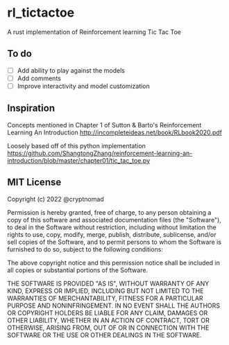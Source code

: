 # rl_tictactoe

A rust implementation of Reinforcement learning Tic Tac Toe

## To do
- [ ] Add ability to play against the models
- [ ] Add comments
- [ ] Improve interactivity and model customization

## Inspiration
Concepts mentioned in Chapter 1 of Sutton & Barto's Reinforcement Learning An Introduction
http://incompleteideas.net/book/RLbook2020.pdf

Loosely based off of this python implementation https://github.com/ShangtongZhang/reinforcement-learning-an-introduction/blob/master/chapter01/tic_tac_toe.py

## MIT License

Copyright (c) 2022 @cryptnomad

Permission is hereby granted, free of charge, to any person obtaining a copy
of this software and associated documentation files (the "Software"), to deal
in the Software without restriction, including without limitation the rights
to use, copy, modify, merge, publish, distribute, sublicense, and/or sell
copies of the Software, and to permit persons to whom the Software is
furnished to do so, subject to the following conditions:

The above copyright notice and this permission notice shall be included in all
copies or substantial portions of the Software.

THE SOFTWARE IS PROVIDED "AS IS", WITHOUT WARRANTY OF ANY KIND, EXPRESS OR
IMPLIED, INCLUDING BUT NOT LIMITED TO THE WARRANTIES OF MERCHANTABILITY,
FITNESS FOR A PARTICULAR PURPOSE AND NONINFRINGEMENT. IN NO EVENT SHALL THE
AUTHORS OR COPYRIGHT HOLDERS BE LIABLE FOR ANY CLAIM, DAMAGES OR OTHER
LIABILITY, WHETHER IN AN ACTION OF CONTRACT, TORT OR OTHERWISE, ARISING FROM,
OUT OF OR IN CONNECTION WITH THE SOFTWARE OR THE USE OR OTHER DEALINGS IN THE
SOFTWARE.